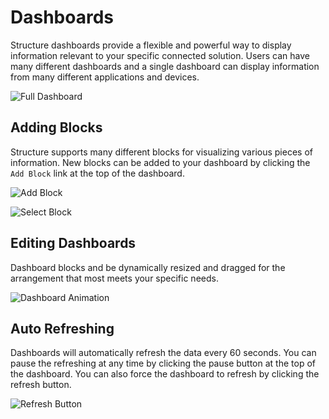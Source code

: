 # Dashboards

Structure dashboards provide a flexible and powerful way to display information relevant to your specific connected solution. Users can have many different dashboards and a single dashboard can display information from many different applications and devices.

![Full Dashboard](/images/dashboards/overview-dashboard-full.png "Full Dashboard")

## Adding Blocks

Structure supports many different blocks for visualizing various pieces of information. New blocks can be added to your dashboard by clicking the `Add Block` link at the top of the dashboard.

![Add Block](/images/dashboards/overview-add-block.png "Add Block")

![Select Block](/images/dashboards/overview-select-block.png "Select Block")

## Editing Dashboards

Dashboard blocks and be dynamically resized and dragged for the arrangement that most meets your specific needs.

![Dashboard Animation](/images/dashboards/overview-animation.gif "Dashboard Animation")

## Auto Refreshing

Dashboards will automatically refresh the data every 60 seconds. You can pause the refreshing at any time by clicking the pause button at the top of the dashboard. You can also force the dashboard to refresh by clicking the refresh button.

![Refresh Button](/images/dashboards/overview-refresh-button.png "Refresh Button")
